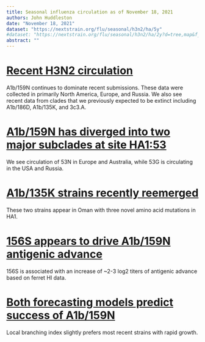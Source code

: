 ```yaml
---
title: Seasonal influenza circulation as of November 18, 2021
authors: John Huddleston
date: "November 18, 2021"
dataset: "https://nextstrain.org/flu/seasonal/h3n2/ha/5y"
#dataset: "https://nextstrain.org/flu/seasonal/h3n2/ha/2y?d=tree,map&f_recency=last%20week,last%20month&p=grid"
abstract: ""
---
```


# [Recent H3N2 circulation](https://nextstrain.org/flu/seasonal/h3n2/ha/2y?d=tree,map&f_recency=last%20week&p=grid)

A1b/159N continues to dominate recent submissions.
These data were collected in primarily North America, Europe, and Russia.
We also see recent data from clades that we previously expected to be extinct including A1b/186D, A1b/135K, and 3c3.A.

# [A1b/159N has diverged into two major subclades at site HA1:53](https://nextstrain.org/flu/seasonal/h3n2/ha/2y?c=gt-HA1_53&d=tree,map&f_recency=last%20week&label=clade:A1b/159N&p=grid)

We see circulation of 53N in Europe and Australia, while 53G is circulating in the USA and Russia.

# [A1b/135K strains recently reemerged](https://nextstrain.org/flu/seasonal/h3n2/ha/2y?d=tree,map&f_clade_membership=A1b/135K&f_recency=last%20week&label=clade:A1b/135K&p=grid)

These two strains appear in Oman with three novel amino acid mutations in HA1.

# [156S appears to drive A1b/159N antigenic advance](https://nextstrain.org/flu/seasonal/h3n2/ha/2y?branchLabel=aa&c=cTiterSub&d=tree,map&label=clade:A1b/159N&m=div&p=grid)

156S is associated with an increase of ~2-3 log2 titers of antigenic advance based on ferret HI data.

# [Both forecasting models predict success of A1b/159N](https://nextstrain.org/flu/seasonal/h3n2/ha/2y?d=tree,frequencies&l=scatter&p=full&regression=show&scatterX=weighted_distance_to_future_by_cTiter_x-ne_star&scatterY=weighted_distance_to_future_by_ne_star-lbi)

Local branching index slightly prefers most recent strains with rapid growth.
